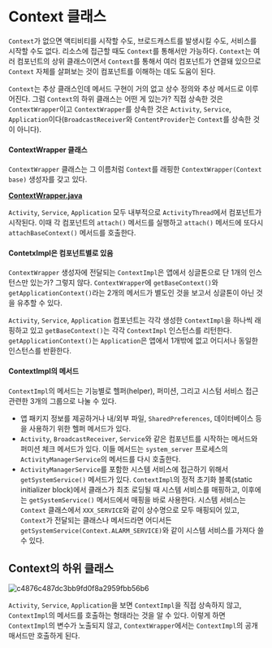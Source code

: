 # Context 클래스
`Context`가 없으면 액티비티를 시작할 수도, 브로드캐스트를 발생시킬 수도, 서비스를 시작할 수도 없다. 리소스에 접근할 때도 `Context`를 통해서만 가능하다. `Context`는 여러 컴포넌트의 상위 클래스이면서 `Context`를 통해서 여러 컴포넌트가 연결돼 있으므로 `Context` 자체를 살펴보는 것이 컴포넌트를 이해하는 데도 도움이 된다.

`Context`는 추상 클래스인데 메서드 구현이 거의 없고 상수 정의와 추상 메서드로 이루어진다. 그럼 `Context`의 하위 클래스는 어떤 게 있는가? 직접 상속한 것은 `ContextWrapper`이고 `ContextWrapper`를 상속한 것은 `Activity`, `Service`, `Application`이다(`BroadcastReceiver`와 `ContentProvider`는 `Context`를 상속한 것이 아니다).

#### ContextWrapper 클래스
`ContextWrapper` 클래스는 그 이름처럼 `Context`를 래핑한 `ContextWrapper(Context base)` 생성자를 갖고 있다.

[**ContextWrapper.java**](https://android.googlesource.com/platform/frameworks/base/+/master/core/java/android/content/ContextWrapper.java)

`Activity`, `Service`, `Application` 모두 내부적으로 `ActivityThread`에서 컴포넌트가 시작된다. 이때 각 컴포넌트의 `attach()` 메서드를 실행하고 `attach()` 메서드에 또다시 `attachBaseContext()` 메서드를 호출한다.

#### ContetxImpl은 컴포넌트별로 있음
`ContextWrapper` 생성자에 전달되는 `ContextImpl`은 앱에서 싱글톤으로 단 1개의 인스턴스만 있는가? 그렇지 않다. `ContextWrapper`에 `getBaseContext()`와 `getApplicationContext()`라는 2개의 메서드가 별도인 것을 보고서 싱글톤이 아닌 것을 유추할 수 있다.

`Activity`, `Service`, `Application` 컴포넌트는 각각 생성한 `ContextImpl`을 하나씩 래핑하고 있고 `getBaseContext()`는 각각 `ContextImpl` 인스턴스를 리턴한다. `getApplicationContext()`는 `Application`은 앱에서 1개밖에 없고 어디서나 동일한 인스턴스를 반환한다.

#### ContextImpl의 메서드
`ContextImpl`의 메서드는 기능별로 헬퍼(helper), 퍼미션, 그리고 시스텀 서비스 접근 관련한 3개의 그룹으로 나눌 수 있다.

* 앱 패키지 정보를 제공하거나 내/외부 파일, `SharedPreferences`, 데이터베이스 등을 사용하기 위한 헬퍼 메서드가 있다.
* `Activity`, `BroadcastReceiver`, `Service`와 같은 컴포넌트를 시작하는 메서드와 퍼미션 체크 메서드가 있다. 이들 메서드는 `system_server` 프로세스의 `ActivityManagerService`의 메서드를 다시 호출한다.
* `ActivityManagerService`를 포함한 시스템 서비스에 접근하기 위해서 `getSystemService()` 메서드가 있다. `ContextImpl`의 정적 초기화 블록(static initializer block)에서 클래스가 최초 로딩될 때 시스템 서비스를 매핑하고, 이후에는 `getSystemService()` 메서드에서 매핑을 바로 사용한다. 시스템 서비스는 `Context` 클래스에서 `XXX_SERVICE`와 같이 상수명으로 모두 매핑되어 있고, `Context`가 전달되는 클래스나 메서드라면 어디서든 `getSystemService(Context.ALARM_SERVICE)`와 같이 시스템 서비스를 가져다 쓸 수 있다.

## Context의 하위 클래스
![c4876c487dc3bb9fd0f8a2959fbb56b6](https://www.programmersought.com/images/158/c4876c487dc3bb9fd0f8a2959fbb56b6.png)

`Activity`, `Service`, `Application`을 보면 `ContextImpl`을 직접 상속하지 않고, `ContextImpl`의 메서드를 호출하는 형태라는 것을 알 수 있다. 이렇게 하면 `ContextImpl`의 변수가 노출되지 않고, `ContextWrapper`에서는 `ContextImpl`의 공개 매서드만 호출하게 된다.
